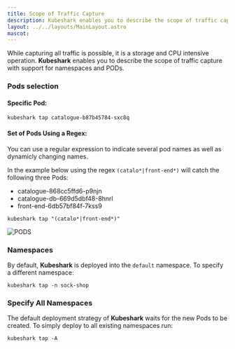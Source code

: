 ```yaml
---
title: Scope of Traffic Capture
description: Kubeshark enables you to describe the scope of traffic capture with support for namespaces and PODs
layout: ../../layouts/MainLayout.astro
mascot:
---
```


While capturing all traffic is possible, it is a storage and CPU intensive operation. **Kubeshark** enables you to describe the scope of traffic capture with support for namespaces and PODs.

### Pods selection

#### Specific Pod:

```shell
kubeshark tap catalogue-b87b45784-sxc8q
```

#### Set of Pods Using a Regex:

You can use a regular expression to indicate several pod names as well as dynamicly changing names.

In the example below using the regex `(catalo*|front-end*)` will catch the following three Pods:
* catalogue-868cc5ffd6-p9njn
* catalogue-db-669d5dbf48-8hnrl
* front-end-6db57bf84f-7kss9

```shell
kubeshark tap "(catalo*|front-end*)"
```

![PODS](/pods.png)

### Namespaces

By default, **Kubeshark** is deployed into the `default` namespace.
To specify a different namespace:

```
kubeshark tap -n sock-shop
```

### Specify All Namespaces

The default deployment strategy of **Kubeshark** waits for the new Pods
to be created. To simply deploy to all existing namespaces run:

```
kubeshark tap -A
```